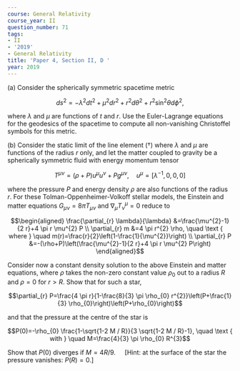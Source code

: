 ```yaml
---
course: General Relativity
course_year: II
question_number: 71
tags:
- II
- '2019'
- General Relativity
title: 'Paper 4, Section II, D '
year: 2019
---
```




(a) Consider the spherically symmetric spacetime metric

$$
\tag{†}
d s^{2}=-\lambda^{2} d t^{2}+\mu^{2} d r^{2}+r^{2} d \theta^{2}+r^{2} \sin ^{2} \theta d \phi^{2},
$$

where $\lambda$ and $\mu$ are functions of $t$ and $r$. Use the Euler-Lagrange equations for the geodesics of the spacetime to compute all non-vanishing Christoffel symbols for this metric.

(b) Consider the static limit of the line element $(†)$ where $\lambda$ and $\mu$ are functions of the radius $r$ only, and let the matter coupled to gravity be a spherically symmetric fluid with energy momentum tensor

$$T^{\mu \nu}=(\rho+P) u^{\mu} u^{\nu}+P g^{\mu \nu}, \quad u^{\mu}=\left[\lambda^{-1}, 0,0,0\right]$$

where the pressure $P$ and energy density $\rho$ are also functions of the radius $r$. For these Tolman-Oppenheimer-Volkoff stellar models, the Einstein and matter equations $G_{\mu \nu}=8 \pi T_{\mu \nu}$ and $\nabla_{\mu} T_{\nu}^{\mu}=0$ reduce to

$$\begin{aligned}
\frac{\partial_{r} \lambda}{\lambda} &=\frac{\mu^{2}-1}{2 r}+4 \pi r \mu^{2} P \\
\partial_{r} m &=4 \pi r^{2} \rho, \quad \text { where } \quad m(r)=\frac{r}{2}\left(1-\frac{1}{\mu^{2}}\right) \\
\partial_{r} P &=-(\rho+P)\left(\frac{\mu^{2}-1}{2 r}+4 \pi r \mu^{2} P\right)
\end{aligned}$$

Consider now a constant density solution to the above Einstein and matter equations, where $\rho$ takes the non-zero constant value $\rho_{0}$ out to a radius $R$ and $\rho=0$ for $r>R$. Show that for such a star,

$$\partial_{r} P=\frac{4 \pi r}{1-\frac{8}{3} \pi \rho_{0} r^{2}}\left(P+\frac{1}{3} \rho_{0}\right)\left(P+\rho_{0}\right)$$

and that the pressure at the centre of the star is

$$P(0)=-\rho_{0} \frac{1-\sqrt{1-2 M / R}}{3 \sqrt{1-2 M / R}-1}, \quad \text { with } \quad M=\frac{4}{3} \pi \rho_{0} R^{3}$$

Show that $P(0)$ diverges if $M=4 R / 9 . \quad$ [Hint: at the surface of the star the pressure vanishes: $P(R)=0 .]$